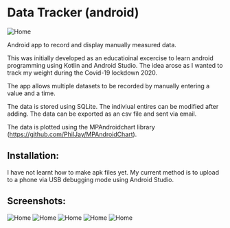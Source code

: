 # Data Tracker (android)

 ![Home](screenshots/plot.png)

Android app to record and display manually measured data.

This was initially developed as an educatioinal excercise to learn android programming using Kotlin and Android Studio. The idea arose as I wanted to track my weight during the Covid-19 lockdown 2020.

The app allows multiple datasets to be recorded by manually entering a value and a time.

The data is stored using SQLite. The indiviual entires can be modified after adding. The data can be exported as an csv file and sent via email.

The data is plotted using the MPAndroidchart library (https://github.com/PhilJay/MPAndroidChart).

## Installation:
I have not learnt how to make apk files yet. My current method is to upload to a phone via USB debugging mode using Android Studio. 

## Screenshots:
![Home](screenshots/home_screen.png)
![Home](screenshots/plot.png)
![Home](screenshots/adding_value.png)
![Home](screenshots/Database_list.png)
![Home](screenshots/edit_entry.png)
